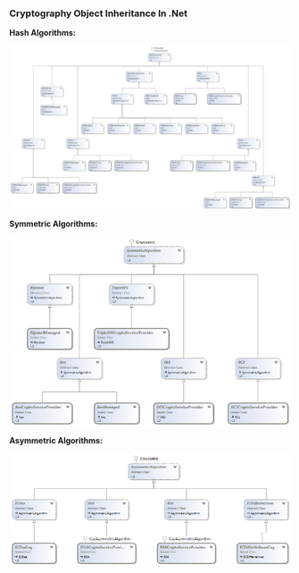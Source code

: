 ### Cryptography Object Inheritance In .Net

**Hash Algorithms:**

![alt text](/docs/imgs/HashAlgorithm.png)

**Symmetric Algorithms:**

![alt text](/docs/imgs/SymmetricAlgorithm.png)

**Asymmetric Algorithms:**

![alt text](/docs/imgs/AsymmetricAlgorithm.png)
